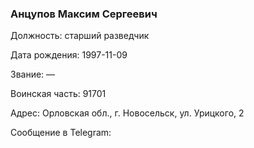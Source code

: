 ### Анцупов Максим Сергеевич

Должность: старший разведчик

Дата рождения: 1997-11-09

Звание: —

Воинская часть: 91701

Адрес: Орловская обл., г. Новосельск, ул. Урицкого, 2

Сообщение в Telegram: []()
